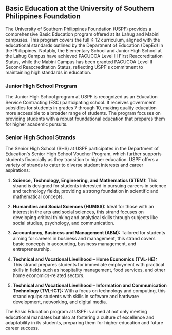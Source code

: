 ## Basic Education at the University of Southern Philippines Foundation

The University of Southern Philippines Foundation (USPF) provides a comprehensive Basic Education program offered at its Lahug and Mabini campuses. This program covers the full K-12 curriculum, aligned with the educational standards outlined by the Department of Education (DepEd) in the Philippines. Notably, the Elementary School and Junior High School at the Lahug Campus have achieved PACUCOA Level III First Reaccreditation Status, while the Mabini Campus has been granted PACUCOA Level II Second Reaccreditation Status, reflecting USPF's commitment to maintaining high standards in education.

### Junior High School Program

The Junior High School program at USPF is recognized as an Education Service Contracting (ESC) participating school. It receives government subsidies for students in grades 7 through 10, making quality education more accessible to a broader range of students. The program focuses on providing students with a robust foundational education that prepares them for higher academic pursuits.

### Senior High School Strands

The Senior High School (SHS) at USPF participates in the Department of Education's Senior High School Voucher Program, which further supports students financially as they transition to higher education. USPF offers a variety of strands to cater to diverse student interests and career aspirations:

1. **Science, Technology, Engineering, and Mathematics (STEM):** This strand is designed for students interested in pursuing careers in science and technology fields, providing a strong foundation in scientific and mathematical concepts.

2. **Humanities and Social Sciences (HUMSS):** Ideal for those with an interest in the arts and social sciences, this strand focuses on developing critical thinking and analytical skills through subjects like social studies, psychology, and communication.

3. **Accountancy, Business and Management (ABM):** Tailored for students aiming for careers in business and management, this strand covers basic concepts in accounting, business management, and entrepreneurship.

4. **Technical and Vocational Livelihood – Home Economics (TVL-HE):** This strand prepares students for immediate employment with practical skills in fields such as hospitality management, food services, and other home economics-related sectors.

5. **Technical and Vocational Livelihood – Information and Communication Technology (TVL-ICT):** With a focus on technology and computing, this strand equips students with skills in software and hardware development, networking, and digital media.

The Basic Education program at USPF is aimed at not only meeting educational mandates but also at fostering a culture of excellence and adaptability in its students, preparing them for higher education and future career success.
